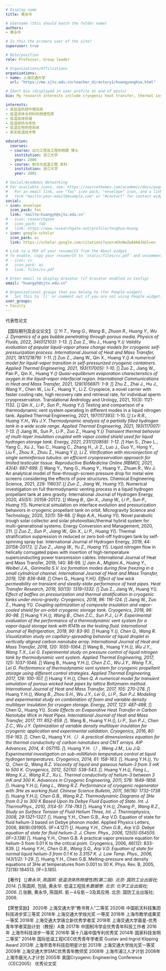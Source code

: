 ```yaml
---
# Display name
title: 黄永华

# Username (this should match the folder name)
authors:
- 黄永华

# Is this the primary user of the site?
superuser: true

# Role/position
role: Professor, Group leader

# Organizations/Affiliations
organizations:
- name: 上海交通大学
  url: "https://me.sjtu.edu.cn/teacher_directory1/huangyonghua.html"

# Short bio (displayed in user profile at end of posts)
bio: My research interests include cryogenic heat transfer, thermal insulation, thermal physical properties and aerospace applications.

interests:
- 高低温热控环境系统
- 低温流体与材料热物理性质
- 低温高效存储 　
- 低温绝热与传热
- 低温生物热控系统
- 航天低温技术等

education:
  courses:
  - course: 动力工程及工程热物理 博士
    institution: 浙江大学
    year: 2006
  - course: 制冷与低温工程 本科
    institution: 浙江大学
    year: 2001

# Social/Academic Networking
# For available icons, see: https://sourcethemes.com/academic/docs/page-builder/#icons
#   For an email link, use "fas" icon pack, "envelope" icon, and a link in the
#   form "mailto:your-email@example.com" or "#contact" for contact widget.
social:
- icon: envelope
  icon_pack: fas
  link: 'mailto:huangyh@sjtu.edu.cn'
# - icon: researchgate
#   icon_pack: fab
#   link: https://www.researchgate.net/profile/Yonghua-Huang
- icon: google-scholar
  icon_pack: ai
  link: https://scholar.google.com/citations?user=KXnNwZwAAAAJ&hl=en

# Link to a PDF of your resume/CV from the About widget.
# To enable, copy your resume/CV to `static/files/cv.pdf` and uncomment the lines below.
# - icon: cv
#   icon_pack: ai
#   link: files/cv.pdf

# Enter email to display Gravatar (if Gravatar enabled in Config)
email: "huangyh@sjtu.edu.cn"

# Organizational groups that you belong to (for People widget)
#   Set this to `[]` or comment out if you are not using People widget.
user_groups:
- Faculty
---
```


代表性论文

【国际期刊及会议论文】
[*] Yi T., Yang G., Wang B., Zhuan R., Huang Y., Wu J. Dynamics of a gas bubble penetrating through porous media. Physics of Fluids, 2022, 34(012103): 1-13.
[*] Zuo Z., Wu J., Huang Y.(*) Validity evaluation of popular liquid-vapor phase change models for cryogenic self-pressurization process. International Journal of Heat and Mass Transfer, 2021, 181(121879): 1-11.
[*] Zuo Z., Jiang W., Qin X., Huang Y.(*) A numerical model for liquid-vapor transition in self-pressurized cryogenic containers. Applied Thermal Engineering, 2021, 193(117005): 1-10.
[*] Zuo Z., Jiang W., Pan P., Qin X., Huang Y.(*) Quasi-equilibrium evaporation characteristics of oxygen in the liquid–vapor interfacial region. International Communications in Heat and Mass Transfer, 2021, 129(105697): 1-9.
[*] Zhu Z., Zhai J., Hu J., Wang Y., Chen W., Liu F., Huang Y., Li Z. Cryopiece, a novel carrier with faster cooling rate, high recovery rate and retrieval rate, for individual sperm cryopreservation. Translational Andrology and Urology, 2021, 10(3): 1121-1132.
[*] Qin X., Li P., Sun P., Huang Y.(*) Testing and comparison of a thermodynamic vent system operating in different modes in a liquid nitrogen tank. Applied Thermal Engineering, 2021, 197(117393): 1-10.
[*] Lv R.R., Huang Y.H., Wu J.Y. Thermodynamic analysis of a partially filled hydrogen tank in a wide scale range. Applied Thermal Engineering, 2021, 193(117007): 1-13.
[*] Jiang W., Sun P., Li P., Zuo Z., Huang Y.(*) Transient thermal behavior of multi-layer insulation coupled with vapor cooled shield used for liquid hydrogen storage tank. Energy, 2021, 231(120859): 1-12.
[*] Han S., Zhao L., Yang C., Xu J., Yao C., Huang C., Zhang H., Ji Z., Luo J., Guo Y., Hong Y., Liu F., Zhou X., Zhou Z., Huang Y.(*), Li Z. Vitrification with microinjection of single seminiferous tubules: an efficient cryopreservation approach for limited testicular tissue. Reproductive BioMedicine Online [RBMO], 2021, 43(4): 687-699.
[*] Wang Y., Yang G., Huang Y., Huang Y., Zhuan R., Wu J. An analytical model of flow-through-screen pressure drop for metal wire screens considering the effects of pore structures. Chemical Engineering Science, 2021, 229: 116037.
[*] Zuo Z., Jiang W., Huang Y(*). Numerical investigation on full thermodynamic venting process in a liquid hydrogen propellant tank at zero gravity. International Journal of Hydrogen Energy, 2020, 45(51): 20158-20172.
[*] Wang B., Qin X., Jiang W., Li P., Sun P., Huang Y(*). Numerical simulation on interface evolution and pressurization behaviors in cryogenic propellant tank on orbit. Microgravity Science and Technology, 2020, 32(1): 59-68.
[*] Raja A.A., Huang Y(*). Novel parabolic trough solar collector and solar photovoltaic/thermal hybrid system for multi-generational systems. Energy Conversion and Management, 2020, 211.
[*] Zuo Z., Sun P., Jiang W., Qin X., Li P., Huang Y(*). Thermal stratification suppression in reduced or zero boil-off hydrogen tank by self-spinning spray bar. International Journal of Hydrogen Energy, 2019, 44: 20158-20172.
[*] Zuo Z., Jiang W., Yu Z., Huang Y(*). Liquid nitrogen flow in helically corrugated pipes with insertion of high-temperature superconducting power transmission cables. International Journal of Heat and Mass Transfer, 2019, 140: 88-99.
[*] Jain A., Miglani A., Huang Y., Weibel J.A., Garimella S.V. Ice formation modes during flow freezing in a small cylindrical channel. International Journal of Heat and Mass Transfer, 2019, 128: 836-848.
[*] Chen Q., Huang Y.H(*). Effect of low wick permeability on transient and steady-state performance of heat pipes. Heat Transfer Research, 2019, 50(13): 1319–1332.
[*] Zuo Z., Jiang W., Huang Y(*). Effect of baffles on pressurization and thermal stratification in cryogenic tanks under micro-gravity. Cryogenics, 2018, 96: 116-124.
[*] Jiang W., Zuo Z., Huang Y(*). Coupling optimization of composite insulation and vapor-cooled shield for on-orbit cryogenic storage tank. Cryogenics, 2018, 96: 90-98.
[*] Huang Y.H.(*), Wang B., Chen Z.C., Sun P.J., Li P. Experimental evaluation of the performance of a thermodynamic vent system for a vapor-liquid storage tank with R141b as the testing fluid. International Journal of Refrigeration, 2018, 90: 83-90.
[*] Huang Y.(*), Chen Q., Wang R. Visualization study on capillary-spreading behavior of liquid droplet in vertically aligned carbon nanotube array. International Journal of Heat and Mass Transfer, 2018, 120: 1055-1064.
[*] Wang B., Huang Y.H.(*), Wu J.Y., Wang T.X., Lei G. Experimental study on pressure control of liquid nitrogen tank by thermodynamic vent system. Applied Thermal Engineering, 2017, 125: 1037-1046.
[*] Wang B., Huang Y.H.(*), Chen Z.C., Wu J.Y., Wang T.X., Lei G. Performance of thermodynamic vent system for cryogenic propellant storage using different control strategies. Applied Thermal Engineering, 2017, 126: 100-107.
[*] Huang Y.H.(*), Chen Q. A numerical model for transient simulation of porous wicked heat pipes by lattice Boltzmann method. International Journal of Heat and Mass Transfer, 2017, 105: 270-278.
[*] Huang Y.H.(*), Wang B., Zhou S.H., Wu J.Y., Lei G., Li P., Sun P.J. Modeling and experimental study on combination of foam and variable density multilayer insulation for cryogen storage. Energy, 2017, 123: 487-498.
[*] Chen Q., Huang Y(*). Scale Effects on Evaporative Heat Transfer in Carbon Nanotube Wick in Heat Pipes. International Journal of Heat and Mass Transfer, 2017, 111: 852-859.
[*]. Wang B., Huang Y.H.(*), Li P., Sun P.J., Chen Z.C., Wu J.Y. Optimization of variable density multilayer insulation for cryogenic application and experimental validation. Cryogenics, 2016, 80: 154-163.
[*]. Chen Q., Huang Y.H.（*） A practical dimensionless equation for the thermal conductivity of carbon nanotubes and CNT arrays. AIP Advances, 2014, 4: 057115.
[*]. Huang Y.H.（*）, Weng J.M., Liu J.Q. Experimental investigation on sub-milliKelvin temperature control at liquid hydrogen temperatures. Cryogenics, 2014, 61: 158-163.
[*]. Huang Y.H.(*), Yu Q., Chen Q., Wang R.Z. Viscosity of liquid and gaseous helium-3 from 3 mK to 500 K. Cryogenics, 2012, 52(10): 538-543.
[*]. Huang Y.H.(*), Fang L., Wang X.J., Wang R.Z., Xu L. Thermal conductivity of helium-3 between 3 mK and 300 K. Advances in Cryogenic Engineering, 2011, 57B: 1849-1856.
[*]. Huang Y.H.(*), Fang L., Wang R.Z. Performance of cryogenic regenerator with 3He as working fluid. Chinese Science Bulletin, 2011, 56(16): 1732–1738
[*]. Huang Y.H.(*), Chen G.B., Wang R.Z. Thermodynamic Diagrams of 3He from 0.2 to 300 K Based Upon Its Debye Fluid Equation of State. Int. J. ThermoPhys., 2010, 31(4-5): 774-783
[*]. Huang Y.H.(*), Zhang P., Wang R.Z., Study on Surface Tension of Fluid Helium Three, Int. J. Thermophysics, 2008, 29:1321–1327.
[*]. Huang Y.H., Chen G.B., Arp V.D. Equation of state for fluid helium-3 based on Debye phonon model. Applied Physics Letters, 2006, 88(9):091905. (IF=4.127)
[*]. Huang Y.H., Chen G.B., Arp V.D. Debye equation of state for fluid helium-3. J. Chem. Phys., 2006, 125(5):054505. (IF=3.138)
[*]. Huang Y.H., Chen G.B. A practical vapor pressure equation for helium-3 from 0.01 K to the critical point. Cryogenics, 2006, 46(12): 833-839.
[*]. Huang Y.H., Chen G.B., Wang S.Q., Arp V.D. Equation of state for normal liquid helium-3 from 0.1 K to 3.3157 K. J. Low Temp. Phys., 2006, 143(1/2): 1-29.
[*]. Huang Y.H., Chen G.B. Melting-pressure and density equations of 3He at temperatures from 0.001 to 30 K. Phys. Rev. B, 2005, 72(18):184513. (IF=3.185).


【著作】
[*]黄永华, 陈国邦. 低温流体热物理性质(第二版). 北京: 国防工业出版社; 2014.
[*].陈国邦, 包锐, 黄永华. 低温工程技术*数据卷. 北京: 化学工业出版社; 2006.
[*].张鹏, 黄永华, 陈国邦. 氦－4与氦－3及其应用. 北京: 国防工业出版社; 2006.


【荣誉奖励】
2020年 上海交通大学“教书育人”二等奖
2020年 中国航天科技集团科技进步奖三等奖
2018年 上海交通大学烛光奖 一等奖
2018年 上海市教学成果奖 一等奖
2018年 上海交通大学唐立新优秀学者奖
2018年 上海交通大学晨星-优秀青年学者奖励计划（教授）A类
2017年 中国制冷学会优秀青年科技工作者
2016年 上海市科技进步一等奖
2016年 第十八届中国专利优秀奖
2014年 国家科技发明二等奖”
2014年 国际低温工程ICEC优秀青年学者奖 Gustav and Ingrid Klipping Award
2013年 上海市青年科技启明星计划
2013年 上海交通大学烛光奖一等奖
2009年 上海交通大学SMC优秀青年教师奖
2008年 上海市浦江人才计划
2008年 上海市晨光人才计划
2005年 美国Cryogenic Engineering Conference （CEC2005） 优秀论文奖